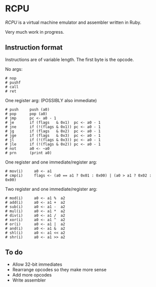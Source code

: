 # RCPU

_RCPU_ is a virtual machine emulator and assembler written in Ruby.

Very much work in progress.

## Instruction format

Instructions are of variable length. The first byte is the opcode.

No args:

    # nop
    # pushf
    # call
    # ret

One register arg: (POSSIBLY also immediate)

    # push     push (a0)
    # pop      pop (a0)
    # jmp      pc <- a0 - 1
    # je       if (flags   & 0x1)  pc <- a0 - 1
    # jne      if (!(flags & 0x1)) pc <- a0 - 1
    # jg       if (flags   & 0x2)  pc <- a0 - 1
    # jge      if (flags   & 0x3)  pc <- a0 - 1
    # jl       if (!(flags & 0x3)) pc <- a0 - 1
    # jle      if (!(flags & 0x2)) pc <- a0 - 1
    # not      a0 <- ~a0
    # prn      (print a0)

One register and one immediate/register arg:

    # mov(i)     a0 <- a1
    # cmp(i)     flags <- (a0 == a1 ? 0x01 : 0x00) | (a0 > a1 ? 0x02 : 0x00)

Two register and one immediate/register arg:

	# mod(i)     a0 <- a1 %  a2
    # add(i)     a0 <- a1 +  a2
    # sub(i)     a0 <- a1 -  a2
    # mul(i)     a0 <- a1 *  a2
    # div(i)     a0 <- a1 /  a2
    # xor(i)     a0 <- a1 ^  a2
    # or(i)      a0 <- a1 |  a2
    # and(i)     a0 <- a1 &  a2
    # shl(i)     a0 <- a1 << a2
    # shr(i)     a0 <- a1 >> a2

## To do

* Allow 32-bit immediates
* Rearrange opcodes so they make more sense
* Add more opcodes
* Write assembler
